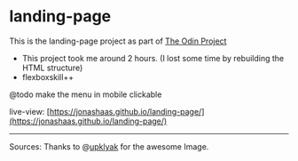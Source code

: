 # landing-page
This is the landing-page project as part of [The Odin Project](https://www.theodinproject.com/paths/foundations/courses/foundations/lessons/landing-page)

- This project took me around 2 hours. (I lost some time by rebuilding the HTML structure)
- flexboxskill++

@todo make the menu in mobile clickable

live-view: [https://jonashaas.github.io/landing-page/](https://jonashaas.github.io/landing-page/)

---
Sources:
Thanks to @<a href='https://www.freepik.com/vectors/man'>upklyak</a> for the awesome Image.
